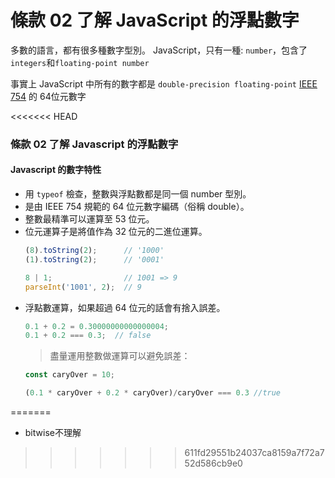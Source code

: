 # 條款 02 了解 JavaScript 的浮點數字

多數的語言，都有很多種數字型別。
JavaScript，只有一種: `number`，包含了`integers`和`floating-point number`

事實上 JavaScript 中所有的數字都是 `double-precision floating-point` [IEEE 754](https://zh.wikipedia.org/wiki/IEEE_754) 的 64位元數字

<<<<<<< HEAD
### 條款 02 了解 Javascript 的浮點數字
#### Javascript 的數字特性
- 用 `typeof` 檢查，整數與浮點數都是同一個 number 型別。
- 是由 IEEE 754 規範的 64 位元數字編碼（俗稱 double）。
- 整數最精準可以運算至 53 位元。
- 位元運算子是將值作為 32 位元的二進位運算。
    ```javascript
    (8).toString(2);      // '1000'
    (1).toString(2);      // '0001'
    
    8 | 1;                // 1001 => 9
    parseInt('1001', 2);  // 9
    ```
- 浮點數運算，如果超過 64 位元的話會有捨入誤差。
    ```javascript
    0.1 + 0.2 = 0.30000000000000004;
    0.1 + 0.2 === 0.3;  // false
    ```
    > 盡量運用整數做運算可以避免誤差：
    ```javascript
    const caryOver = 10;

    (0.1 * caryOver + 0.2 * caryOver)/caryOver === 0.3 //true
=======
- bitwise不理解
>>>>>>> 611fd29551b24037ca8159a7f72a752d586cb9e0
